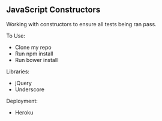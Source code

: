 ## JavaScript Constructors

Working with constructors to ensure all tests being ran pass.

To Use:
* Clone my repo
* Run npm install
* Run bower install

Libraries:
* jQuery
* Underscore

Deployment:
* Heroku

